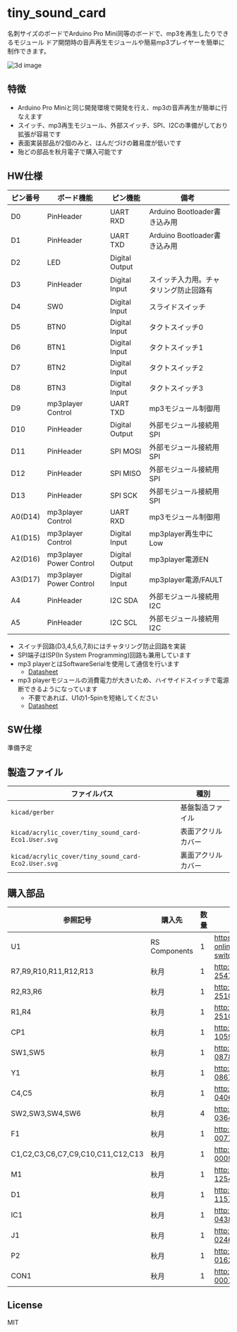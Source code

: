 # tiny_sound_card
名刺サイズのボードでArduino Pro Mini同等のボードで、mp3を再生したりできるモジュール
ドア開閉時の音声再生モジュールや簡易mp3プレイヤーを簡単に制作できます。

![3d image](https://user-images.githubusercontent.com/4300987/44944524-842db600-ae13-11e8-8a1e-cda6e6e73d0d.png)

## 特徴

* Arduino Pro Miniと同じ開発環境で開発を行え、mp3の音声再生が簡単に行なえます
* スイッチ、mp3再生モジュール、外部スイッチ、SPI、I2Cの準備がしており拡張が容易です
* 表面実装部品が2個のみと、はんだづけの難易度が低いです
* 殆どの部品を秋月電子で購入可能です

## HW仕様

ピン番号 | ボード機能 | ピン機能 | 備考
--------|-------|------|---
D0 | PinHeader | UART RXD | Arduino Bootloader書き込み用
D1 | PinHeader | UART TXD | Arduino Bootloader書き込み用
D2 | LED | Digital Output |
D3 | PinHeader | Digital Input | スイッチ入力用。チャタリング防止回路有
D4 | SW0 | Digital Input | スライドスイッチ
D5 | BTN0 | Digital Input | タクトスイッチ0
D6 | BTN1 | Digital Input | タクトスイッチ1
D7 | BTN2 | Digital Input | タクトスイッチ2
D8 | BTN3 | Digital Input | タクトスイッチ3
D9 | mp3player Control | UART TXD | mp3モジュール制御用
D10 | PinHeader | Digital Output | 外部モジュール接続用SPI
D11 | PinHeader | SPI MOSI | 外部モジュール接続用SPI
D12 | PinHeader | SPI MISO | 外部モジュール接続用SPI
D13 | PinHeader | SPI SCK | 外部モジュール接続用SPI
A0(D14) | mp3player Control | UART RXD | mp3モジュール制御用
A1(D15) | mp3player Control | Digital Input | mp3player再生中にLow
A2(D16) | mp3player Power Control | Digital Output | mp3player電源EN
A3(D17) | mp3player Power Control | Digital Input | mp3player電源/FAULT
A4 | PinHeader | I2C SDA | 外部モジュール接続用I2C
A5 | PinHeader | I2C SCL | 外部モジュール接続用I2C


* スイッチ回路(D3,4,5,6,7,8)にはチャタリング防止回路を実装
* SPI端子はISP(In System Programming)回路も兼用しています
* mp3 playerとはSoftwareSerialを使用して通信を行います
  * [Datasheet](http://akizukidenshi.com/download/ds/dfrobot/DFPlayer_Mini_Manual.pdf)
* mp3 playerモジュールの消費電力が大きいため、ハイサイドスイッチで電源断できるようになっています
  * 不要であれば、U1の1-5pinを短絡してください
   * [Datasheet](https://docs-apac.rs-online.com/webdocs/140d/0900766b8140da8f.pdf)


## SW仕様

準備予定

## 製造ファイル


| ファイルパス | 種別 |
| --- | --- |
`kicad/gerber` | 基盤製造ファイル
`kicad/acrylic_cover/tiny_sound_card-Eco1.User.svg` | 表面アクリルカバー
`kicad/acrylic_cover/tiny_sound_card-Eco2.User.svg` | 裏面アクリルカバー

## 購入部品

| 参照記号                              | 購入先           | 数量 | URL                                                                |
|-----------------------------------|---------------|----|--------------------------------------------------------------------|
| U1                                | RS Components | 1  | https://jp.rs-online.com/web/p/intelligent-power-switches/8805406/ |
| R7,R9,R10,R11,R12,R13             | 秋月            | 1  | http://akizukidenshi.com/catalog/g/gR-25473/                       |
| R2,R3,R6                          | 秋月            | 1  | http://akizukidenshi.com/catalog/g/gR-25103/                       |
| R1,R4                             | 秋月            | 1  | http://akizukidenshi.com/catalog/g/gR-25102/                       |
| CP1                               | 秋月            | 1  | http://akizukidenshi.com/catalog/g/gP-10596/                       |
| SW1,SW5                           | 秋月            | 1  | http://akizukidenshi.com/catalog/g/gP-08789/                       |
| Y1                                | 秋月            | 1  | http://akizukidenshi.com/catalog/g/gP-08671/                       |
| C4,C5                             | 秋月            | 1  | http://akizukidenshi.com/catalog/g/gP-04060/                       |
| SW2,SW3,SW4,SW6                   | 秋月            | 4  | http://akizukidenshi.com/catalog/g/gP-03647/                       |
| F1                                | 秋月            | 1  | http://akizukidenshi.com/catalog/g/gP-00777/                       |
| C1,C2,C3,C6,C7,C9,C10,C11,C12,C13 | 秋月            | 1  | http://akizukidenshi.com/catalog/g/gP-00090/                       |
| M1                                | 秋月            | 1  | http://akizukidenshi.com/catalog/g/gM-12544/                       |
| D1                                | 秋月            | 1  | http://akizukidenshi.com/catalog/g/gI-11578/                       |
| IC1                               | 秋月            | 1  | http://akizukidenshi.com/catalog/g/gI-04386/                       |
| J1                                | 秋月            | 1  | http://akizukidenshi.com/catalog/g/gC-02460/                       |
| P2                                | 秋月            | 1  | http://akizukidenshi.com/catalog/g/gC-01627/                       |
| CON1                              | 秋月            | 1  | http://akizukidenshi.com/catalog/g/gC-00077/                       |

## License

MIT
